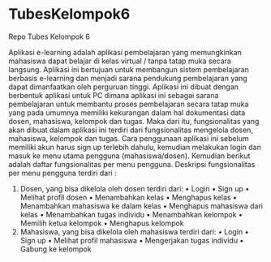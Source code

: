 # TubesKelompok6
Repo Tubes Kelompok 6


Aplikasi e-learning adalah aplikasi pembelajaran yang memungkinkan mahasiswa dapat belajar di kelas virtual / tanpa tatap muka secara langsung. Aplikasi ini bertujuan untuk membangun sistem pembelajaran berbasis e-learning dan menjadi sarana pendukung pembelajaran yang dapat dimanfaatkan oleh perguruan tinggi.
Aplikasi ini dibuat dengan berbentuk aplikasi untuk PC dimana aplikasi ini  sebagai sarana pembelajaran untuk membantu proses pembelajaran secara tatap muka yang pada umumnya memiliki kekurangan dalam hal dokumentasi data dosen, mahasiswa, kelompok dan tugas. Maka dari itu, fungsionalitas yang akan dibuat dalam aplikasi ini terdiri dari fungsionalitas mengelola dosen, mahasiswa, kelompok dan tugas.
Cara penggunaan aplikasi ini sebelum memiliki akun harus sign up terlebih dahulu, kemudian melakukan login dan masuk ke menu utama pengguna (mahasiswa/dosen).
Kemudian berikut adalah daftar fungsionalitas per menu pengguna.
Deskripsi fungsionalitas per menu pengguna terdiri dari :
1.	Dosen, yang bisa dikelola oleh dosen terdiri dari:
•	Login
•	Sign up
•	Melihat profil dosen
•	Menambahkan kelas
•	Menghapus kelas
•	Menambahkan mahasiswa ke dalam kelas
•	Menghapus mahasiswa dari kelas
•	Menambahkan tugas individu
•	Menambahkan kelompok
•	Memilih ketua kelompok
•	Menghapus kelompok
2.	Mahasiswa, yang bisa dikelola oleh mahasiswa terdiri dari:
•	Login
•	Sign up
•	Melihat profil mahasiswa
•	Mengerjakan tugas individu
•	Gabung ke kelompok

